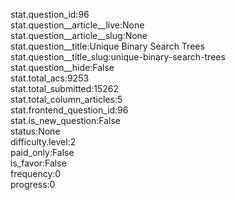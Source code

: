 stat.question_id:96  
stat.question__article__live:None  
stat.question__article__slug:None  
stat.question__title:Unique Binary Search Trees  
stat.question__title_slug:unique-binary-search-trees  
stat.question__hide:False  
stat.total_acs:9253  
stat.total_submitted:15262  
stat.total_column_articles:5  
stat.frontend_question_id:96  
stat.is_new_question:False  
status:None  
difficulty.level:2  
paid_only:False  
is_favor:False  
frequency:0  
progress:0  
